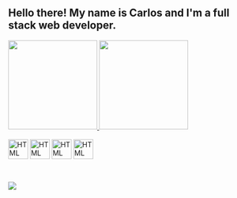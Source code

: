 ## Hello there! My name is Carlos and I'm a full stack web developer.

<div>
<a href="https://github.com/anuraghazra/github-readme-stats">
  <img height="180em" src="https://github-readme-stats.vercel.app/api?username=carlossiqueri&hide_rank=true&theme=dracula&" />
</a>
<a href="https://github-readme-stats.vercel.app/api?username=carlossiqueri">
  <img height="180em" src="https://github-readme-stats.vercel.app/api/top-langs/?username=carlossiqueri&theme=dracula" />
</a>
</div>

<div style="display: inline_block"><br>
  <img align="center" height="40" widht="50" alt="HTML" src="https://cdn.jsdelivr.net/gh/devicons/devicon/icons/html5/html5-original.svg"/>
  <img align="center" height="40" widht="50" alt="HTML" src="https://cdn.jsdelivr.net/gh/devicons/devicon/icons/css3/css3-original.svg"/>
  <img align="center" height="40" widht="50" alt="HTML" src="https://cdn.jsdelivr.net/gh/devicons/devicon/icons/javascript/javascript-original.svg"/>
  <img align="center" height="40" widht="50" alt="HTML" src="https://cdn.jsdelivr.net/gh/devicons/devicon/icons/linux/linux-original.svg"/>
</div>
<br>

##

<div>
  <a href="https://www.linkedin.com/in/carlossiqueri/" target-="_blank"><img src="https://img.shields.io/badge/LinkedIn-0077B5?style=for-the-badge&logo=linkedin&logoColor=white" target="_blank"></a>

</div>
